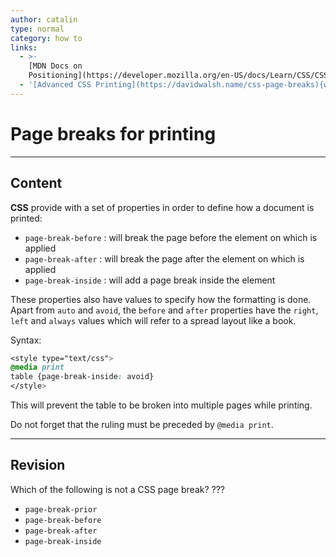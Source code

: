 ```yaml
---
author: catalin
type: normal
category: how to
links:
  - >-
    [MDN Docs on
    Positioning](https://developer.mozilla.org/en-US/docs/Learn/CSS/CSS_layout/Positioning){documentation}
  - '[Advanced CSS Printing](https://davidwalsh.name/css-page-breaks){website}'
---
```


# Page breaks for printing


---

## Content

**CSS** provide with a set of properties in order to define how a document is printed:

- `page-break-before` : will break the page before the element on which is applied
- `page-break-after` : will break the page after the element on which is applied
- `page-break-inside` : will add a page break inside the element

These properties also have values to specify how the formatting is done. Apart from `auto` and `avoid`, the `before` and `after` properties have the `right`, `left` and `always` values which will refer to a spread layout like a book.

Syntax:

```css
<style type="text/css">
@media print
table {page-break-inside: avoid}
</style>
```

This will prevent the table to be broken into multiple pages while printing.

Do not forget that the ruling must be preceded by `@media print`.


---

## Revision

Which of the following is not a CSS page break? ???

- `page-break-prior`
- `page-break-before`
- `page-break-after`
- `page-break-inside`
